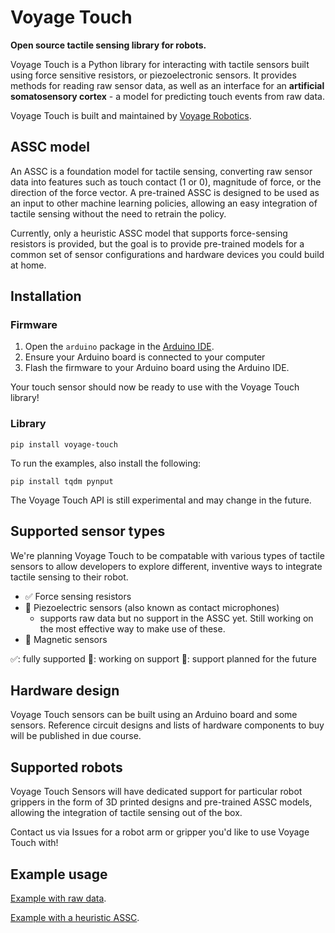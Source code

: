 # Voyage Touch

**Open source tactile sensing library for robots.**

Voyage Touch is a Python library for interacting with tactile sensors built using force sensitive resistors, or piezoelectronic sensors. It provides methods for reading raw sensor data, as well as an interface for an **artificial somatosensory cortex** - a model for predicting touch events from raw data.

Voyage Touch is built and maintained by [Voyage Robotics](https://www.voyagerobotics.com/).

## ASSC model

An ASSC is a foundation model for tactile sensing, converting raw sensor data into features such as touch contact (1 or 0), magnitude of force, or the direction of the force vector. A pre-trained ASSC is designed to be used as an input to other machine learning policies, allowing an easy integration of tactile sensing without the need to retrain the policy.

Currently, only a heuristic ASSC model that supports force-sensing resistors is provided, but the goal is to provide pre-trained models for a common set of sensor configurations and hardware devices you could build at home. 

## Installation

### Firmware

1. Open the `arduino` package in the [Arduino IDE](https://www.arduino.cc/en/software).
2. Ensure your Arduino board is connected to your computer
3. Flash the firmware to your Arduino board using the Arduino IDE.

Your touch sensor should now be ready to use with the Voyage Touch library! 

### Library

```
pip install voyage-touch
```

To run the examples, also install the following:
```
pip install tqdm pynput
```

The Voyage Touch API is still experimental and may change in the future.



## Supported sensor types

We're planning Voyage Touch to be compatable with various types of tactile sensors to allow developers to explore different, inventive ways to integrate tactile sensing to their robot.

- ✅ Force sensing resistors
- 🚧 Piezoelectric sensors (also known as contact microphones)
    - supports raw data but no support in the ASSC yet. Still working on the most effective way to make use of these.
- 👀 Magnetic sensors

✅: fully supported
🚧: working on support
👀: support planned for the future

## Hardware design

Voyage Touch sensors can be built using an Arduino board and some sensors. Reference circuit designs and lists of hardware components to buy will be published in due course.

## Supported robots

Voyage Touch Sensors will have dedicated support for particular robot grippers  in the form of 3D printed designs and pre-trained ASSC models, allowing the integration of tactile sensing out of the box.

Contact us via Issues for a robot arm or gripper you'd like to use Voyage Touch with!

## Example usage

[Example with raw data](examples/raw_data.py).

[Example with a heuristic ASSC](examples/assc_heuristic.py).
